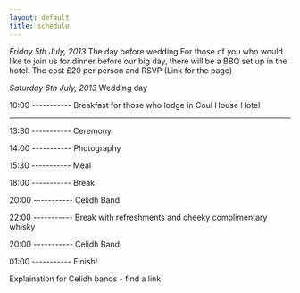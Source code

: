 ```yaml
---
layout: default
title: schedule
---
```


*Friday 5th July, 2013* The day before wedding
For those of you who would like to join us for dinner before our big day, there will be a BBQ set up in the hotel.
The cost £20 per person and RSVP (Link for the page)

*Saturday 6th July, 2013* Wedding day

10:00 ----------- Breakfast for those who lodge in Coul House Hotel
*******************************************************************

13:30 ----------- Ceremony

14:00 ----------- Photography

15:30 ----------- Meal

18:00 ----------- Break

20:00 ----------- Celidh Band

22:00 ----------- Break with refreshments and cheeky complimentary whisky

20:00 ----------- Celidh Band 

01:00 ----------- Finish!

Explaination for Celidh bands - find a link



